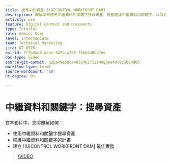 ```yaml
---
title: 搜尋中的資產 [!UICONTROL WORKFRONT DAM]
description: 瞭解如何使用中繼資料和關鍵字搜尋資產、規劃維護中繼資料和關鍵字，以及建立 [!UICONTROL WORKFRONT DAM] 最佳實務。
activity: use
feature: Digital Content and Documents
type: Tutorial
role: Admin, User
level: Intermediate
team: Technical Marketing
jira: KT-8976
exl-id: fffb4ab8-acec-4d7b-a786-f6be538bc7ee
doc-type: video
source-git-commit: a25a49e59ca483246271214886ea4dc9c10e8d66
workflow-type: tm+mt
source-wordcount: '60'
ht-degree: 0%

---
```


# 中繼資料和關鍵字：搜尋資產

在本影片中，您將瞭解如何：

* 使用中繼資料和關鍵字搜尋資產
* 維護中繼資料和關鍵字的計畫
* 建立 [!UICONTROL WORKFRONT DAM] 最佳實務

>[!VIDEO](https://video.tv.adobe.com/v/335239/?quality=12&learn=on)
